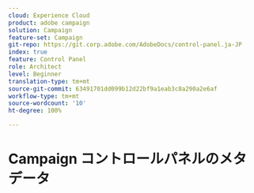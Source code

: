 ```yaml
---
cloud: Experience Cloud
product: adobe campaign
solution: Campaign
feature-set: Campaign
git-repo: https://git.corp.adobe.com/AdobeDocs/control-panel.ja-JP
index: true
feature: Control Panel
role: Architect
level: Beginner
translation-type: tm+mt
source-git-commit: 63491701dd099b12d22bf9a1eab3c8a290a2e6af
workflow-type: tm+mt
source-wordcount: '10'
ht-degree: 100%

---
```



# Campaign コントロールパネルのメタデータ
